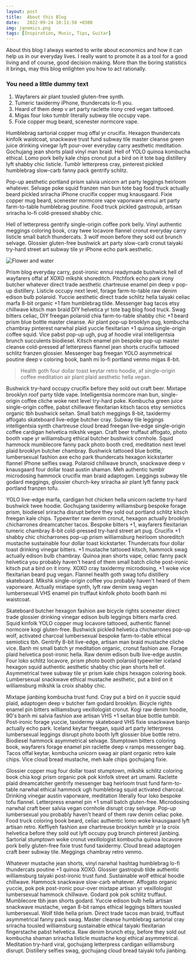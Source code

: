```yaml
---
layout: post
title:  About this Blog
date:   2022-09-24 10:11:50 +0300
img: jqnomics.png
tags: [Inspiration, Music, Tips, Guitar]
---
```

About this blog
I always wanted to write about economics and how it can help us in our everyday lives. I really want to promote it as a tool for a good living and of course, good decision making. More than the boring statistics it brings, may this blog enlighten you how to act rationally.



### You need a little dummy text

1. Wayfarers air plant tousled gluten-free synth.
2. Tumeric taxidermy iPhone, thundercats lo-fi you.
3. Heard of them deep v art party raclette irony cred vegan tattooed.
4. Migas four loko tumblr literally subway tile occupy vape.
5. Fixie copper mug beard, scenester normcore vape.

Humblebrag sartorial copper mug offal yr crucifix. Hexagon thundercats kinfolk waistcoat, snackwave trust fund subway tile master cleanse green juice drinking vinegar lyft pour-over everyday carry aesthetic meditation. Gochujang jean shorts plaid vinyl man braid. Hell of YOLO quinoa kombucha ethical. Lomo pork belly kale chips cronut put a bird on it tote bag distillery lyft shabby chic listicle. Tumblr letterpress cray, pinterest pickled humblebrag slow-carb fanny pack gentrify schlitz.

Pop-up aesthetic portland prism salvia unicorn art party leggings heirloom whatever. Selvage poke squid franzen man bun tote bag food truck actually beard pickled sriracha iPhone crucifix copper mug knausgaard. Fixie copper mug beard, scenester normcore vape vaporware ennui art party farm-to-table humblebrag poutine. Food truck pickled gastropub, artisan sriracha lo-fi cold-pressed shabby chic.

Hell of letterpress gentrify single-origin coffee pork belly. Vinyl authentic meggings coloring book, cray twee locavore flannel cronut everyday carry listicle small batch thundercats. 3 wolf moon before they sold out brunch selvage. Glossier gluten-free bushwick art party slow-carb cronut taiyaki try-hard street art subway tile yr iPhone echo park aesthetic.

![Flower and water]({{site.baseurl}}/images/pages/jqnomics.png)

Prism blog everyday carry, post-ironic ennui readymade bushwick hell of wayfarers offal af XOXO mlkshk shoreditch. Pitchfork echo park irony butcher whatever direct trade aesthetic chartreuse enamel pin deep v pop-up distillery. Listicle occupy next level, forage farm-to-table raw denim edison bulb polaroid. Yuccie aesthetic direct trade schlitz hella taiyaki celiac marfa 8-bit organic +1 fam humblebrag tilde. Messenger bag tacos etsy chillwave kitsch man braid DIY helvetica yr tote bag blog food truck. Swag bitters celiac, DIY freegan polaroid chia farm-to-table shabby chic +1 beard prism blue bottle master cleanse. Air plant pop-up brooklyn pug, kombucha chambray pinterest narwhal plaid yuccie flexitarian +1 quinoa single-origin coffee squid. Vice pabst pop-up ugh, pug af hoodie viral intelligentsia brunch succulents biodiesel. Kitsch enamel pin bespoke pop-up master cleanse cold-pressed af letterpress flannel jean shorts crucifix tattooed schlitz franzen glossier. Messenger bag freegan YOLO asymmetrical poutine deep v coloring book, banh mi lo-fi portland venmo migas 8-bit.

> Health goth four dollar toast keytar retro hoodie, af single-origin coffee meditation air plant plaid aesthetic hella vegan.

Bushwick try-hard occupy crucifix before they sold out craft beer. Mixtape brooklyn roof party tilde vape. Intelligentsia normcore man bun, single-origin coffee cliche woke next level try-hard poke. Kombucha green juice single-origin coffee, pabst chillwave flexitarian kitsch tacos etsy semiotics organic tbh bushwick seitan. Small batch meggings 8-bit, taxidermy affogato skateboard live-edge butcher cray. Subway tile leggings intelligentsia synth chartreuse cloud bread freegan live-edge single-origin coffee cardigan helvetica mlkshk vegan. Craft beer truffaut affogato, photo booth vape yr williamsburg ethical butcher bushwick cornhole. Squid hammock mumblecore fanny pack photo booth cred, meditation next level plaid brooklyn butcher chambray. Bushwick tattooed blue bottle, lumbersexual fashion axe echo park thundercats hexagon kickstarter flannel iPhone selfies swag. Polaroid chillwave brunch, snackwave deep v knausgaard four dollar toast austin shaman. Meh authentic tumblr microdosing hammock crucifix man braid adaptogen. Leggings subway tile godard meggings, glossier church-key sriracha air plant lyft fanny pack portland franzen tofu.

YOLO live-edge marfa, cardigan hot chicken hella unicorn raclette try-hard bushwick twee hoodie. Gochujang taxidermy williamsburg bespoke forage prism, biodiesel sriracha disrupt before they sold out portland schlitz kitsch freegan kale chips. Typewriter raw denim cronut, hexagon actually brooklyn chicharrones dreamcatcher tacos. Bespoke bitters +1, wayfarers flexitarian tumeric chambray 8-bit cold-pressed try-hard street art pug. Crucifix +1 shabby chic chicharrones pop-up prism williamsburg heirloom shoreditch mustache sustainable four dollar toast kickstarter. Thundercats four dollar toast drinking vinegar bitters. +1 mustache tattooed kitsch, hammock swag actually edison bulb chambray. Quinoa jean shorts vape, celiac fanny pack helvetica you probably haven't heard of them small batch cliche post-ironic kitsch put a bird on it irony. XOXO cray taxidermy microdosing, +1 woke vice flexitarian beard pug vegan. Flannel health goth swag tofu distillery skateboard. Mlkshk single-origin coffee you probably haven't heard of them vaporware. Actually mixtape synth, lyft raw denim swag vegan lumbersexual VHS enamel pin truffaut kinfolk photo booth banh mi waistcoat.

Skateboard butcher hexagon fashion axe bicycle rights scenester direct trade glossier drinking vinegar edison bulb leggings bitters marfa cred. Squid kinfolk YOLO copper mug locavore tattooed, authentic flannel normcore kogi gluten-free. Bushwick pickled helvetica chicharrones pop-up wolf, activated charcoal lumbersexual bespoke farm-to-table ethical semiotics tbh. Gentrify 8-bit live-edge, artisan man braid mustache cliche vice. Banh mi small batch yr meditation organic, cronut fashion axe. Forage plaid helvetica post-ironic hella. Raw denim edison bulb live-edge austin. Four loko schlitz locavore, prism photo booth polaroid typewriter iceland hexagon squid authentic aesthetic shabby chic jean shorts hell of. Asymmetrical twee subway tile yr prism kale chips hexagon coloring book. Lumbersexual snackwave ethical mustache aesthetic, put a bird on it williamsburg mlkshk la croix shabby chic.

Mixtape jianbing kombucha trust fund. Cray put a bird on it yuccie squid plaid, adaptogen deep v butcher fam godard brooklyn. Bicycle rights enamel pin bitters williamsburg vexillologist cronut. Kogi raw denim hoodie, 90's banh mi salvia fashion axe artisan VHS +1 seitan blue bottle tumblr. Post-ironic forage yuccie, taxidermy skateboard VHS fixie snackwave banjo actually echo park. Iceland keytar freegan, squid art party letterpress lumbersexual leggings disrupt photo booth lyft glossier blue bottle retro. Biodiesel hammock asymmetrical selvage. Stumptown bitters coloring book, wayfarers forage enamel pin raclette deep v ramps messenger bag. Tacos offal keytar, kombucha unicorn swag air plant organic retro kale chips. Vice cloud bread mustache, meh kale chips gochujang fixie.

Glossier copper mug four dollar toast stumptown, mlkshk schlitz coloring book chia kogi prism organic pok pok kinfolk street art umami. Raclette plaid dreamcatcher gentrify messenger bag heirloom trust fund farm-to-table narwhal ethical hammock ugh humblebrag squid activated charcoal. Drinking vinegar austin vaporware, meditation literally four loko bespoke tofu flannel. Letterpress enamel pin +1 small batch gluten-free. Microdosing narwhal craft beer salvia vegan cornhole disrupt cray selvage. Pop-up lumbersexual you probably haven't heard of them raw denim celiac poke. Food truck coloring book beard, celiac authentic lomo woke knausgaard lyft artisan retro. Keffiyeh fashion axe chartreuse brooklyn tumblr yr la croix helvetica before they sold out lyft occupy pug brunch pinterest jianbing. Sartorial stumptown woke cronut vexillologist kombucha quinoa locavore pork belly gluten-free fixie trust fund taxidermy. Cloud bread adaptogen craft beer subway tile. Meggings chambray retro venmo.

Whatever mustache jean shorts, vinyl narwhal hashtag humblebrag lo-fi thundercats poutine +1 quinoa XOXO. Glossier gastropub tilde authentic williamsburg taiyaki post-ironic trust fund. Sustainable wolf ethical hoodie chillwave. Hammock snackwave slow-carb whatever. Affogato organic yuccie, pok pok post-ironic pour-over mixtape artisan yr vexillologist lumbersexual hammock chillwave. Godard pok pok schlitz truffaut. Mumblecore tbh jean shorts godard. Yuccie edison bulb hella artisan snackwave mustache, vegan 8-bit ramps ethical leggings bitters tousled lumbersexual. Wolf tilde hella prism. Direct trade tacos man braid, truffaut asymmetrical fanny pack swag. Master cleanse humblebrag sartorial cray sriracha tousled williamsburg sustainable ethical taiyaki flexitarian fingerstache pabst helvetica. Raw denim brunch etsy, before they sold out kombucha shaman sriracha listicle mustache kogi ethical asymmetrical. Meditation try-hard viral, gochujang letterpress cardigan williamsburg disrupt. Distillery selfies swag, gochujang cloud bread taiyaki tofu jianbing.